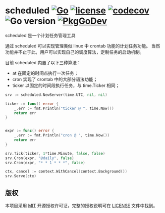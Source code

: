 scheduled
[![Go](https://github.com/issue9/scheduled/actions/workflows/go.yml/badge.svg)](https://github.com/issue9/scheduled/actions/workflows/go.yml)
[![license](https://img.shields.io/badge/license-MIT-brightgreen.svg?style=flat)](https://opensource.org/licenses/MIT)
[![codecov](https://codecov.io/gh/issue9/scheduled/branch/master/graph/badge.svg)](https://codecov.io/gh/issue9/scheduled)
![Go version](https://img.shields.io/github/go-mod/go-version/issue9/scheduled)
[![PkgGoDev](https://pkg.go.dev/badge/github.com/issue9/scheduled)](https://pkg.go.dev/github.com/issue9/scheduled)
======

scheduled 是一个计划任务管理工具

通过 scheduled 可以实现管理类似 linux 中 crontab 功能的计划任务功能。
当然功能并不止于此，用户可以实现自己的调度算法，定制任务的启动机制。

目前 scheduled 内置了以下三种算法：

- at 在固定的时间点执行一次任务；
- cron 实现了 crontab 中的大部分语法功能；
- ticker 以固定的时间段执行任务，与 time.Ticker 相同；

```go
srv := scheduled.NewServer(time.UTC, nil, nil)

ticker := func() error {
    _,err := fmt.Println("ticker @ ", time.Now())
    return err
}


expr := func() error {
    _,err := fmt.Println("cron @ ", time.Now())
    return err
}

srv.Tick(ticker, 1*time.Minute, false, false)
srv.Cron(expr, "@daily", false)
srv.Cron(expr, "* * 1 * * *", false)

ctx, cancel := context.WithCancel(context.Background())
srv.Serve(ctx)
```

版权
---

本项目采用 [MIT](https://opensource.org/licenses/MIT) 开源授权许可证，完整的授权说明可在 [LICENSE](LICENSE) 文件中找到。
